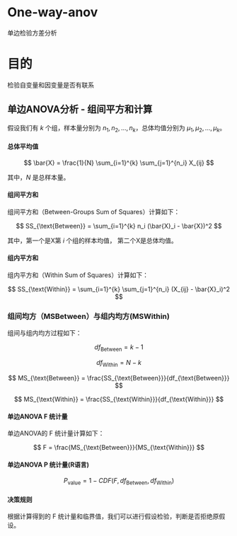 # One-way-anov
单边检验方差分析
# 目的
检验自变量和因变量是否有联系
## 单边ANOVA分析 - 组间平方和计算

假设我们有 $k$ 个组，样本量分别为 $n_1, n_2, ..., n_k$，总体均值分别为 $\mu_1, \mu_2, ..., \mu_k$。

#### 总体平均值

$$
\bar{X} = \frac{1}{N} \sum_{i=1}^{k} \sum_{j=1}^{n_i} X_{ij}
$$

其中，$N$ 是总样本量。

#### 组间平方和

组间平方和（Between-Groups Sum of Squares）计算如下：

$$
SS_{\text{Between}} = \sum_{i=1}^{k} n_i (\bar{X}_i - \bar{X})^2
$$

其中，第一个是X第 $i$ 个组的样本均值， 第二个X是总体均值。

#### 组内平方和

组内平方和（Within Sum of Squares）计算如下：

$$
SS_{\text{Within}} = \sum_{i=1}^{k} \sum_{j=1}^{n_i} (X_{ij} - \bar{X}_i)^2
$$

### 组间均方（MSBetween）与组内均方(MSWithin)

组间与组内均方过程如下：

$$
df_{\text{Between}} = k - 1
$$

$$
df_{\text{Within}} = N - k
$$

$$
MS_{\text{Between}} = \frac{SS_{\text{Between}}}{df_{\text{Between}}}
$$

$$
MS_{\text{Within}} = \frac{SS_{\text{Within}}}{df_{\text{Within}}}
$$

#### 单边ANOVA F 统计量

单边ANOVA的 F 统计量计算如下：

$$
F = \frac{MS_{\text{Between}}}{MS_{\text{Within}}}
$$


#### 单边ANOVA P 统计量(R语言)


$$
P_{\text{value}} = 1 - CDF_{}(F, df_{\text{Between}}, df_{\text{Within}})
$$

#### 决策规则

根据计算得到的 F 统计量和临界值，我们可以进行假设检验，判断是否拒绝原假设。

